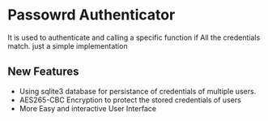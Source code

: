 # Passowrd Authenticator 

It is used to authenticate and calling a specific function if All the credentials match.
just a simple implementation 

## New Features
 - Using sqlite3 database for persistance of credentials of multiple users.
 - AES265-CBC Encryption to protect the stored credentials of users
 - More Easy and interactive User Interface
